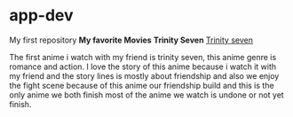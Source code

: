 # app-dev
My first repository
**My favorite Movies** 
 **Trinity Seven**
 [Trinity seven](https://imgix.ranker.com/list_img_v2/1577/2681577/original/the-best-trinity-seven-quotes?auto=format&q=50&fit=crop&fm=pjpg&dpr=2&crop=faces&h=356.020942408377&w=680)
 
 The first anime i watch with my friend is trinity seven, this anime genre is romance and action. I love the story of this anime because i watch it with my friend and the story lines is mostly about friendship and also we enjoy the fight scene because of this anime our friendship build and this is the only anime we both finish most of the anime we watch is undone or not yet finish.
